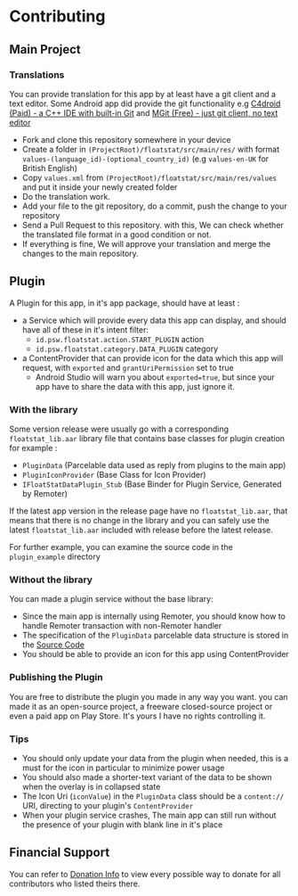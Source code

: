 # Contributing
## Main Project
### Translations
You can provide translation for this app by at least have a git client and a text editor.
Some Android app did provide the git functionality e.g 
[C4droid (Paid) - a C++ IDE with built-in Git](https://play.google.com/store/apps/details?id=com.n0n3m4.droidc&hl=in&gl=US) and
[MGit (Free) - just git client, no text editor](https://play.google.com/store/apps/details?id=com.manichord.mgit&hl=in&gl=US)

- Fork and clone this repository somewhere in your device
- Create a folder in `(ProjectRoot)/floatstat/src/main/res/` with format `values-(language_id)-(optional_country_id)` 
  (e.g `values-en-UK` for British English)
- Copy `values.xml` from `(ProjectRoot)/floatstat/src/main/res/values` and put it inside your newly created folder
- Do the translation work.
- Add your file to the git repository, do a commit, push the change to your repository
- Send a Pull Request to this repository. with this, We can check whether the 
  translated file format in a good condition or not.
- If everything is fine, We will approve your translation and merge the changes to the main repository.

## Plugin
A Plugin for this app, in it's app package, should have at least : 
- a Service which will provide every data this app can display, and should have all of 
  these in it's intent filter:
  - `id.psw.floatstat.action.START_PLUGIN` action
  - `id.psw.floatstat.category.DATA_PLUGIN` category
- a ContentProvider that can provide icon for the data which this app will request, with `exported` and `grantUriPermission` set to true
  - Android Studio will warn you about `exported=true`, but since your app have to share the data with this app, just ignore it.

### With the library
Some version release were usually go with a corresponding `floatstat_lib.aar` library file that contains
base classes for plugin creation for example : 
- `PluginData` (Parcelable data used as reply from plugins to the main app)
- `PluginIconProvider` (Base Class for Icon Provider)
- `IFloatStatDataPlugin_Stub` (Base Binder for Plugin Service, Generated by Remoter)

If the latest app version in the release page have no `floatstat_lib.aar`, that means that there is no change
in the library and you can safely use the latest `floatstat_lib.aar` included with release before the latest release.

For further example, you can examine the source code in the `plugin_example` directory 

### Without the library
You can made a plugin service without the base library:
- Since the main app is internally using Remoter, you should know how to handle Remoter transaction with non-Remoter handler
- The specification of the `PluginData` parcelable data structure is stored in the [Source Code](../floatstat_lib/src/main/java/id/psw/floatstat/plugins/PluginData.kt)
- You should be able to provide an icon for this app using ContentProvider

### Publishing the Plugin
You are free to distribute the plugin you made in any way you want. you can made it as an open-source project,
a freeware closed-source project or even a paid app on Play Store. It's yours I have no rights controlling it.

### Tips
- You should only update your data from the plugin when needed, this is a must for the icon in particular to minimize power usage
- You should also made a shorter-text variant of the data to be shown when the overlay is in collapsed state
- The Icon Uri (`iconValue`) in the `PluginData` class should be a `content://` URI, directing to your plugin's `ContentProvider`
- When your plugin service crashes, The main app can still run without the presence of your plugin with blank line in it's place

## Financial Support
You can refer to [Donation Info](DONATE.MD) to view every possible way to donate for all contributors who 
listed theirs there.